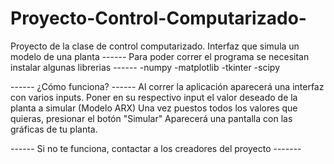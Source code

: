 # Proyecto-Control-Computarizado-
Proyecto de la clase de control computarizado. Interfaz que simula un modelo de una planta
------ Para poder correr el programa se necesitan instalar algunas librerias ------
-numpy
-matplotlib
-tkinter
-scipy

------ ¿Cómo funciona? ------
Al correr la aplicación aparecerá una interfaz con varios inputs. 
Poner en su respectivo input el valor deseado de la planta a simular (Modelo ARX)
Una vez puestos todos los valores que quieras, presionar el botón "Simular"
Aparecerá una pantalla con las gráficas de tu planta.


------ Si no te funciona, contactar a los creadores del proyecto -------



